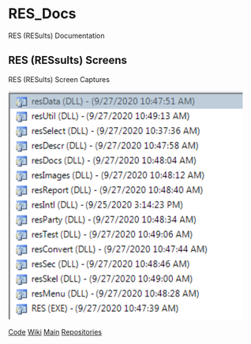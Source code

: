 # RES_Docs
RES (RESults) Documentation

## RES (RESsults) Screens
RES (RESults) Screen Captures

![A](https://github.com/RobertArtigas/RES_Docs/blob/master/screens/_main/20200927_P0104_app_list.PNG)



[Code](https://github.com/RobertArtigas/RES_Docs) 
[Wiki](https://github.com/RobertArtigas/RES_Docs/wiki) 
[Main](https://github.com/RobertArtigas) 
[Repositories](https://github.com/RobertArtigas?tab=repositories)

